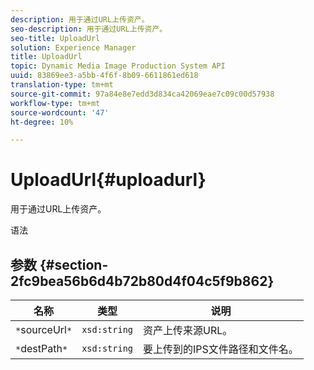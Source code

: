 ```yaml
---
description: 用于通过URL上传资产。
seo-description: 用于通过URL上传资产。
seo-title: UploadUrl
solution: Experience Manager
title: UploadUrl
topic: Dynamic Media Image Production System API
uuid: 83869ee3-a5bb-4f6f-8b09-6611861ed618
translation-type: tm+mt
source-git-commit: 97a84e8e7edd3d834ca42069eae7c09c00d57938
workflow-type: tm+mt
source-wordcount: '47'
ht-degree: 10%

---
```



# UploadUrl{#uploadurl}

用于通过URL上传资产。

语法

## 参数 {#section-2fc9bea56b6d4b72b80d4f04c5f9b862}

| 名称 | 类型 | 说明 |
|---|---|---|
| `*`sourceUrl`*` | `xsd:string` | 资产上传来源URL。 |
| `*`destPath`*` | `xsd:string` | 要上传到的IPS文件路径和文件名。 |

